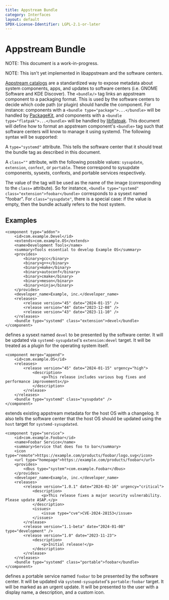 ```yaml
---
title: Appstream Bundle
category: Interfaces
layout: default
SPDX-License-Identifier: LGPL-2.1-or-later
---
```


# Appstream Bundle

NOTE: This document is a work-in-progress.

NOTE: This isn't yet implemented in libappstream and the software centers.

[Appstream catalogs](https://www.freedesktop.org/software/appstream/docs/chap-CatalogData.html)
are a standardized way to expose metadata about system components, apps, and updates to software
centers (i.e. GNOME Software and KDE Discover). The `<bundle/>` tag links an appstream component
to a packaging format. This is used by the software centers to decide which code path (or plugin)
should handle the component. For instance: components with a `<bundle type="package">...</bundle>`
will be handled by [PackageKit](https://www.freedesktop.org/software/PackageKit/), and components
with a `<bundle type="flatpak">...</bundle>` will be handled by [libflatpak](https://docs.flatpak.org/).
This document will define how to format an appstream component's `<bundle>` tag such that software
centers will know to manage it using systemd. The following syntax will be supported:

A `type="systemd"` attribute. This tells the software center that it should treat the bundle tag
as described in this document.

A `class=""` attribute, with the following possible values: `sysupdate`, `extension`, `confext`,
or `portable`. These correspond to sysupdate components, sysexts, confexts, and portable services
respectively.

The value of the tag will be used as the name of the image (corresponding to the `class=` attribute).
So for instance, `<bundle type="systemd" class="extension">foobar</bundle>` corresponds to a sysext
named "foobar". For `class="sysupdate"`, there is a special case: if the value is empty, then the
bundle actually refers to the host system.

## Examples

```
<component type="addon">
	<id>com.example.Devel</id>
	<extends>com.example.OS</extends>
	<name>Development Tools</name>
	<summary>Tools essential to develop Example OS</summary>
	<provides>
		<binary>gcc</binary>
		<binary>g++</binary>
		<binary>make</binary>
		<binary>autoconf</binary>
		<binary>cmake</binary>
		<binary>meson</binary>
		<binary>ninja</binary>
	</provides>
	<developer_name>Example, inc.</developer_name>
	<releases>
		<release version="45" date="2024-01-15" />
		<release version="44" date="2023-12-08" />
		<release version="43" date="2023-11-10" />
	</releases>
	<bundle type="systemd" class="extension">devel</bundle>
</component>
```

defines a sysext named `devel` to be presented by the software center. It will be
updated via `systemd-sysupdated`'s `extension:devel` target. It will be treated
as a plugin for the operating system itself.

```
<component merge="append">
	<id>com.example.OS</id>
	<releases>
		<release version="45" date="2024-01-15" urgency="high">
			<description>
				<p>This release includes various bug fixes and performance improvements</p>
			</description>
		</release>
	</releases>
	<bundle type="systemd" class="sysupdate" />
</component>
```

extends existing appstream metadata for the host OS with a changelog. It also tells the software
center that the host OS should be updated using the `host` target for `systemd-sysupdated`.

```
<component type="service">
	<id>com.example.Foobar</id>
	<name>Foobar Service</name>
	<summary>Service that does foo to bar</summary>
	<icon type="remote">https://example.com/products/foobar/logo.svg</icon>
	<url type="homepage">https://example.com/products/foobar</url>
	<provides>
		<dbus type="system">com.example.Foobar</dbus>
	</provides>
	<developer_name>Example, inc.</developer_name>
	<releases>
		<release version="1.0.1" date="2024-02-16" urgency="critical">
			<description>
				<p>This release fixes a major security vulnerability. Please update ASAP.</p>
			</description>
			<issues>
				<issue type="cve">CVE-2024-28153</issue>
			</issues>
		</release>
		<release version="1.1-beta" date="2024-01-08" type="development" />
		<release version="1.0" date="2023-11-23">
			<description>
				<p>Initial release!</p>
			</description>
		</release>
	</releases>
	<bundle type="systemd" class="portable">foobar</bundle>
</component>
```

defines a portable service named `foobar` to be presented by the software center. It will be
updated via `systemd-sysupdated`'s `portable:foobar` target. It will be marked as an
urgent update. It will be presented to the user with a display name, a description, and
a custom icon.
